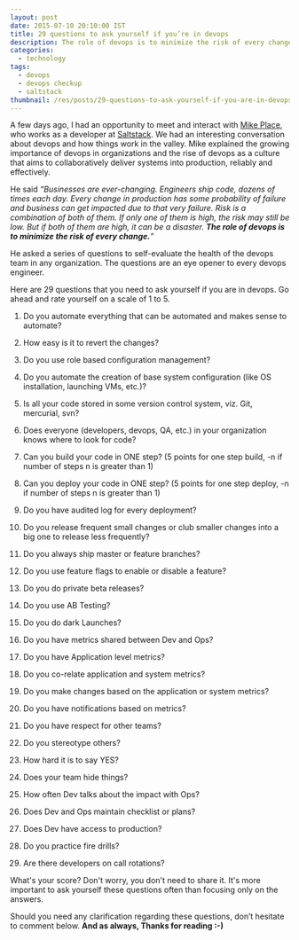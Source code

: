 ```yaml
---
layout: post
date: 2015-07-10 20:10:00 IST
title: 29 questions to ask yourself if you’re in devops
description: The role of devops is to minimize the risk of every change. Read, how to do that.
categories:
  - technology
tags:
  - devops
  - devops checkup
  - saltstack
thumbnail: /res/posts/29-questions-to-ask-yourself-if-you-are-in-devops/thumbnail.jpg
---
```


A few days ago, I had an opportunity to meet and interact with [Mike Place](https://github.com/cachedout), who works as a developer at [Saltstack](https://saltstack.com/). We had an interesting conversation about devops and how things work in the valley. Mike explained the growing importance of devops in organizations and the rise of devops as a culture that aims to collaboratively deliver systems into production, reliably and effectively.

He said *“Businesses are ever-changing. Engineers ship code, dozens of times each day. Every change in production has some probability of failure and business can get impacted due to that very failure. Risk is a combination of both of them. If only one of them is high, the risk may still be low. But if both of them are high, it can be a disaster. **The role of devops is to minimize the risk of every change.**”*

He asked a series of questions to self-evaluate the health of the devops team in any organization. The questions are an eye opener to every devops engineer.

Here are 29 questions that you need to ask yourself if you are in devops. Go ahead and rate yourself on a scale of 1 to 5.

1. Do you automate everything that can be automated and makes sense to automate?

2. How easy is it to revert the changes?

3. Do you use role based configuration management?

4. Do you automate the creation of base system configuration (like OS installation, launching VMs, etc.)?

5. Is all your code stored in some version control system, viz. Git, mercurial, svn?

6. Does everyone (developers, devops, QA, etc.) in your organization knows where to look for code?

7. Can you build your code in ONE step? (5 points for one step build, -n if number of steps n is greater than 1)

8. Can you deploy your code in ONE step? (5 points for one step deploy, -n if number of steps n is greater than 1)

9. Do you have audited log for every deployment?

10. Do you release frequent small changes or club smaller changes into a big one to release less frequently?

11. Do you always ship master or feature branches?

12. Do you use feature flags to enable or disable a feature?

13. Do you do private beta releases?

14. Do you use AB Testing?

15. Do you do dark Launches?

16. Do you have metrics shared between Dev and Ops?

17. Do you have Application level metrics?

18. Do you co-relate application and system metrics?

19. Do you make changes based on the application or system metrics?

20. Do you have notifications based on metrics?

21. Do you have respect for other teams?

22. Do you stereotype others?

23. How hard it is to say YES?

24. Does your team hide things?

25. How often Dev talks about the impact with Ops?

26. Does Dev and Ops maintain checklist or plans?

27. Does Dev have access to production?

28. Do you practice fire drills?

29. Are there developers on call rotations?

What's your score? Don't worry, you don't need to share it. It's more important to ask yourself these questions often than focusing only on the answers.

Should you need any clarification regarding these questions, don’t hesitate to comment below. **And as always, Thanks for reading :-)**
